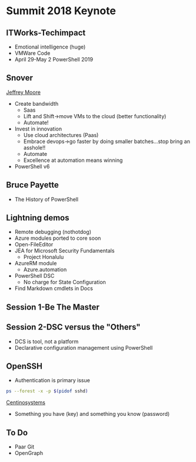 # Summit 2018 Keynote

## ITWorks-Techimpact

* Emotional intelligence (huge)
* VMWare Code
* April 29-May 2 PowerShell 2019

## Snover

[Jeffrey Moore](findthedumburl)

* Create bandwidth
    * Saas
    * Lift and Shift->move VMs to the cloud (better functionality)
    * Automate!
* Invest in innovation
    * Use cloud architectures (Paas)
    * Embrace devops->go faster by doing smaller batches...stop bring an asshole!!
    * Automate
    * Excellence at automation means winning
* PowerShell v6

## Bruce Payette

* The History of PowerShell

## Lightning demos

* Remote debugging (nothotdog)
* Azure modules ported to core soon
* Open-FileEditor
* JEA for Microsoft Security Fundamentals
    * Project Honalulu
* AzureRM module
    * Azure.automation
* PowerShell DSC
    * No charge for State Configuration
* Find Markdown cmdlets in Docs

## Session 1-Be The Master

## Session 2-DSC versus the "Others"

* DCS is tool, not a platform
* Declarative configuration management using PowerShell

## OpenSSH

* Authentication is primary issue

```bash
ps --forest -x -p $(pidof sshd)
```

[Centinosystems](www.centinosystems.com/blog)

* Something you have (key) and something you know (password)

## To Do

* Paar Git
* OpenGraph
